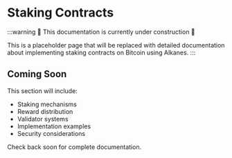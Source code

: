 # Staking Contracts

:::warning
🚧 This documentation is currently under construction 🚧

This is a placeholder page that will be replaced with detailed documentation about implementing staking contracts on Bitcoin using Alkanes.
:::

## Coming Soon

This section will include:

- Staking mechanisms
- Reward distribution
- Validator systems
- Implementation examples
- Security considerations

Check back soon for complete documentation.
